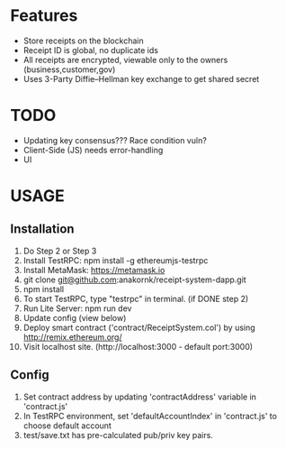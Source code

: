 # Features
- Store receipts on the blockchain
- Receipt ID is global, no duplicate ids
- All receipts are encrypted, viewable only to the owners (business,customer,gov)
- Uses 3-Party Diffie–Hellman key exchange to get shared secret

# TODO
- Updating key consensus??? Race condition vuln?
- Client-Side (JS) needs error-handling
- UI

# USAGE
## Installation
1. Do Step 2 or Step 3
2. Install TestRPC: npm install -g ethereumjs-testrpc
3. Install MetaMask: https://metamask.io
4. git clone git@github.com:anakornk/receipt-system-dapp.git
5. npm install
6. To start TestRPC, type "testrpc" in terminal. (if DONE step 2)
7. Run Lite Server: npm run dev
8. Update config (view below)
9. Deploy smart contract ('contract/ReceiptSystem.col') by using http://remix.ethereum.org/
10. Visit localhost site. (http://localhost:3000 - default port:3000)

## Config
1. Set contract address by updating 'contractAddress' variable in 'contract.js'
2. In TestRPC environment, set 'defaultAccountIndex' in 'contract.js' to choose default account
3. test/save.txt has pre-calculated pub/priv key pairs.

